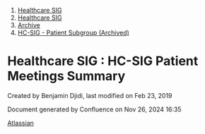 1. [Healthcare SIG](index.html)
2. [Healthcare SIG](Healthcare-SIG_20545573.html)
3. [Archive](Archive_20562091.html)
4. [HC-SIG - Patient Subgroup (Archived)](20545765.html)

# Healthcare SIG : HC-SIG Patient Meetings Summary

Created by Benjamin Djidi, last modified on Feb 23, 2019

Document generated by Confluence on Nov 26, 2024 16:35

[Atlassian](http://www.atlassian.com/)

